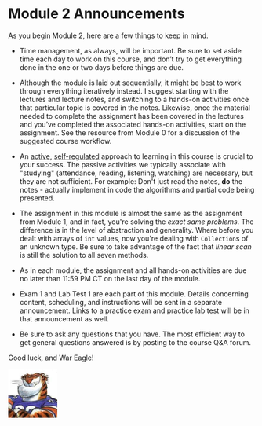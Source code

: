 # Module 2 Announcements

As you begin Module 2, here are a few things to keep in mind.

- Time management, as always, will be important. Be sure to set aside time each
  day to work on this course, and don’t try to get everything done in the one or
  two days before things are due.

- Although the module is laid out sequentially, it might be best to work through
  everything iteratively instead. I suggest starting with the lectures and
  lecture notes, and switching to a hands-on activities once that particular
  topic is covered in the notes. Likewise, once the material needed to complete
  the assignment has been covered in the lectures and you’ve completed the
  associated hands-on activities, start on the assignment. See the resource from
  Module 0 for a discussion of the suggested course workflow.

- An [active](https://en.wikipedia.org/wiki/Active_learning),
  [self-regulated](https://en.wikipedia.org/wiki/Self-regulated_learning)
  approach to learning in this course is crucial to your success. The passive
  activities we typically associate with "studying" (attendance, reading,
  listening, watching) are necessary, but they are not sufficient. For example:
  Don't just read the notes, **do** the notes - actually implement in code the
  algorithms and partial code being presented. 

- The assignment in this module is almost the same as the assignment from Module
  1, and in fact, you're solving the *exact same problems*. The difference is in the
  level of abstraction and generality. Where before you dealt with arrays of
  `int` values, now you're dealing with `Collection`s of an unknown type. Be
  sure to take advantage of the fact that *linear scan* is still the solution to
  all seven methods.

- As in each module, the assignment and all hands-on activities are due no later
  than 11:59 PM CT on the last day of the module.

- Exam 1 and Lab Test 1 are each part of this module. Details concerning
  content, scheduling, and instructions will be sent in a separate announcement.
  Links to a practice exam and practice lab test will be in that announcement as
  well.

- Be sure to ask any questions that you have. The most efficient way to get
  general questions answered is by posting to the course Q&A forum.

Good luck, and War Eagle!

<img src="../../img/rags.jpg" width="100">

